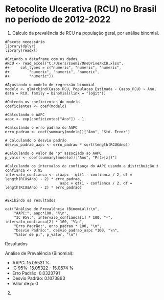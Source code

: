 # Retocolite Ulcerativa (RCU) no Brasil no período de 2012-2022


1. Cálculo da prevalência de RCU na população geral, por análise binomial.
   
```
#Pacote necessário
library(dplyr)
library(readxl)

#Criando o dataframe com os dados
#RCU <- read_excel("C:/Users/soemi/OneDrive/RCU.xlsx", 
#+     col_types = c("numeric", "numeric", "numeric", 
#+         "numeric", "numeric", "numeric", 
#+         "numeric"))

#Ajustando o modelo de regressão binomial
modelo <- glm(cbind(Casos_RCU, Populacao_Estimada - Casos_RCU) ~ Ano, data = RCU, family = binomial(link = "logit"))

#Obtendo os coeficientes do modelo
coeficientes <- coef(modelo)

#Calculando o AAPC
aapc <- exp(coeficientes["Ano"]) - 1

#Calculando o erro padrão do AAPC
erro_padrao <- coef(summary(modelo))["Ano", "Std. Error"]

# Calculando o desvio padrão
desvio_padrao_aapc <- erro_padrao * sqrt(length(RCU$Ano))

#Calculando o valor de "p" associado ao AAPC
p_valor <- coef(summary(modelo))["Ano", "Pr(>|z|)"]

#Calculando os intervalos de confiança do AAPC usando a distribuição t
confianca <- 0.95
intervalo_confianca <- c(aapc - qt(1 - confianca / 2, df = length(RCU$Ano) - 2) * erro_padrao,
                         aapc + qt(1 - confianca / 2, df = length(RCU$Ano) - 2) * erro_padrao)


#Exibindo os resultados

cat("Análise de Prevalência (Binomial):\n",
    "AAPC:", aapc*100, "%\n", 
    "IC 95%:", intervalo_confianca[1] * 100, "-", intervalo_confianca[2] * 100, "%\n",
    "Erro Padrão:", erro_padrao * 100, "\n",
    "Desvio Padrão:", desvio_padrao_aapc *100, "\n",
    "Valor de p:", p_valor, "\n")
```


Resultados

Análise de Prevalência (Binomial):
* AAPC: 15.05531 %
* IC 95%: 15.05322 - 15.0574 %
* Erro Padrão: 0.0323791 
* Desvio Padrão: 0.1073893 
* Valor de p: 0 


 2. 
